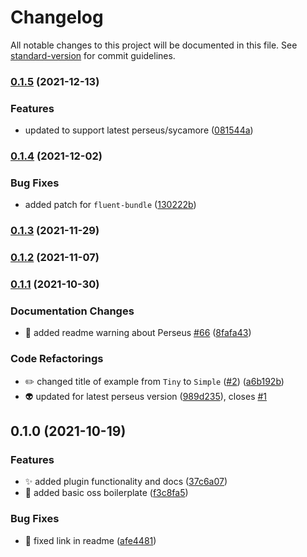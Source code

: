 # Changelog

All notable changes to this project will be documented in this file. See [standard-version](https://github.com/conventional-changelog/standard-version) for commit guidelines.

### [0.1.5](https://github.com/arctic-hen7/perseus-size-opt/compare/v0.1.4...v0.1.5) (2021-12-13)


### Features

* updated to support latest perseus/sycamore ([081544a](https://github.com/arctic-hen7/perseus-size-opt/commit/081544a7a9d7ab4040415847036a9dd3bf3a29e0))

### [0.1.4](https://github.com/arctic-hen7/perseus-size-opt/compare/v0.1.3...v0.1.4) (2021-12-02)


### Bug Fixes

* added patch for `fluent-bundle` ([130222b](https://github.com/arctic-hen7/perseus-size-opt/commit/130222b7596082a79d0973f17b3990e66ddfd4b6))

### [0.1.3](https://github.com/arctic-hen7/perseus-size-opt/compare/v0.1.2...v0.1.3) (2021-11-29)

### [0.1.2](https://github.com/arctic-hen7/perseus-size-opt/compare/v0.1.1...v0.1.2) (2021-11-07)

### [0.1.1](https://github.com/arctic-hen7/perseus-size-opt/compare/v0.1.0...v0.1.1) (2021-10-30)


### Documentation Changes

* 📝 added readme warning about Perseus [#66](https://github.com/arctic-hen7/perseus-size-opt/issues/66) ([8fafa43](https://github.com/arctic-hen7/perseus-size-opt/commit/8fafa43f6931e161f606e01bfcf1be5f703e3fc8))


### Code Refactorings

* ✏️ changed title of example from `Tiny` to `Simple` ([#2](https://github.com/arctic-hen7/perseus-size-opt/issues/2)) ([a6b192b](https://github.com/arctic-hen7/perseus-size-opt/commit/a6b192b0a170908049516186f319e611a03948e6))
* 👽️ updated for latest perseus version ([989d235](https://github.com/arctic-hen7/perseus-size-opt/commit/989d235b21eea45bc8a0273f3a9a248933db7330)), closes [#1](https://github.com/arctic-hen7/perseus-size-opt/issues/1)

## 0.1.0 (2021-10-19)


### Features

* ✨ added plugin functionality and docs ([37c6a07](https://github.com/arctic-hen7/perseus-size-opt/commit/37c6a07242c3787641d36d09bb749d0b8ab5d9f8))
* 🎉 added basic oss boilerplate ([f3c8fa5](https://github.com/arctic-hen7/perseus-size-opt/commit/f3c8fa54255bcaa6b5a55024f45c668623bc116b))


### Bug Fixes

* 📝 fixed link in readme ([afe4481](https://github.com/arctic-hen7/perseus-size-opt/commit/afe448143e9fd6765e3a900fa69a18c45dec733f))
